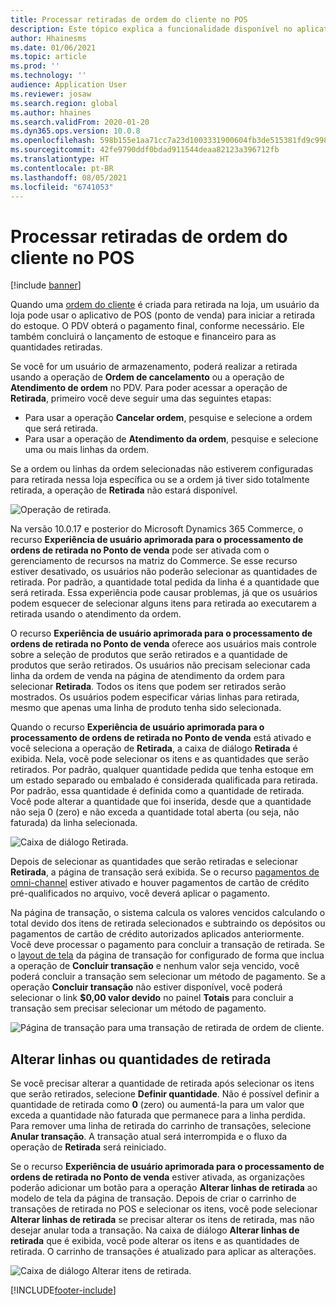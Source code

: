 ```yaml
---
title: Processar retiradas de ordem do cliente no POS
description: Este tópico explica a funcionalidade disponível no aplicativo de PDV (ponto de venda) para processar retiradas de ordem do cliente.
author: Hhainesms
ms.date: 01/06/2021
ms.topic: article
ms.prod: ''
ms.technology: ''
audience: Application User
ms.reviewer: josaw
ms.search.region: global
ms.author: hhaines
ms.search.validFrom: 2020-01-20
ms.dyn365.ops.version: 10.0.8
ms.openlocfilehash: 598b155e1aa71cc7a23d1003331900604fb3de515381fd9c9987ed39bd9cbd2a
ms.sourcegitcommit: 42fe9790ddf0bdad911544deaa82123a396712fb
ms.translationtype: HT
ms.contentlocale: pt-BR
ms.lasthandoff: 08/05/2021
ms.locfileid: "6741053"
---
```

# <a name="process-customer-order-pickups-in-pos"></a>Processar retiradas de ordem do cliente no POS

[!include [banner](includes/banner.md)]

Quando uma [ordem do cliente](customer-orders-overview.md) é criada para retirada na loja, um usuário da loja pode usar o aplicativo de POS (ponto de venda) para iniciar a retirada do estoque. O PDV obterá o pagamento final, conforme necessário. Ele também concluirá o lançamento de estoque e financeiro para as quantidades retiradas.

Se você for um usuário de armazenamento, poderá realizar a retirada usando a operação de **Ordem de cancelamento** ou a operação de **Atendimento de ordem** no PDV. Para poder acessar a operação de **Retirada**, primeiro você deve seguir uma das seguintes etapas:

- Para usar a operação **Cancelar ordem**, pesquise e selecione a ordem que será retirada.
- Para usar a operação de **Atendimento da ordem**, pesquise e selecione uma ou mais linhas da ordem.

Se a ordem ou linhas da ordem selecionadas não estiverem configuradas para retirada nessa loja específica ou se a ordem já tiver sido totalmente retirada, a operação de **Retirada** não estará disponível.

![Operação de retirada.](media/pickupoperation.png)

Na versão 10.0.17 e posterior do Microsoft Dynamics 365 Commerce, o recurso **Experiência de usuário aprimorada para o processamento de ordens de retirada no Ponto de venda** pode ser ativada com o gerenciamento de recursos na matriz do Commerce. Se esse recurso estiver desativado, os usuários não poderão selecionar as quantidades de retirada. Por padrão, a quantidade total pedida da linha é a quantidade que será retirada. Essa experiência pode causar problemas, já que os usuários podem esquecer de selecionar alguns itens para retirada ao executarem a retirada usando o atendimento da ordem.

O recurso **Experiência de usuário aprimorada para o processamento de ordens de retirada no Ponto de venda** oferece aos usuários mais controle sobre a seleção de produtos que serão retirados e a quantidade de produtos que serão retirados. Os usuários não precisam selecionar cada linha da ordem de venda na página de atendimento da ordem para selecionar **Retirada**. Todos os itens que podem ser retirados serão mostrados. Os usuários podem especificar várias linhas para retirada, mesmo que apenas uma linha de produto tenha sido selecionada.

Quando o recurso **Experiência de usuário aprimorada para o processamento de ordens de retirada no Ponto de venda** está ativado e você seleciona a operação de **Retirada**, a caixa de diálogo **Retirada** é exibida. Nela, você pode selecionar os itens e as quantidades que serão retirados. Por padrão, qualquer quantidade pedida que tenha estoque em um estado separado ou embalado é considerada qualificada para retirada. Por padrão, essa quantidade é definida como a quantidade de retirada. Você pode alterar a quantidade que foi inserida, desde que a quantidade não seja 0 (zero) e não exceda a quantidade total aberta (ou seja, não faturada) da linha selecionada.

![Caixa de diálogo Retirada.](media/pickupselect.png)

Depois de selecionar as quantidades que serão retiradas e selecionar **Retirada**, a página de transação será exibida. Se o recurso [pagamentos de omni-channel](omni-channel-payments.md) estiver ativado e houver pagamentos de cartão de crédito pré-qualificados no arquivo, você deverá aplicar o pagamento.

Na página de transação, o sistema calcula os valores vencidos calculando o total devido dos itens de retirada selecionados e subtraindo os depósitos ou pagamentos de cartão de crédito autorizados aplicados anteriormente. Você deve processar o pagamento para concluir a transação de retirada. Se o [layout de tela](pos-screen-layouts.md) da página de transação for configurado de forma que inclua a operação de **Concluir transação** e nenhum valor seja vencido, você poderá concluir a transação sem selecionar um método de pagamento. Se a operação **Concluir transação** não estiver disponível, você poderá selecionar o link **$0,00 valor devido** no painel **Totais** para concluir a transação sem precisar selecionar um método de pagamento.

![Página de transação para uma transação de retirada de ordem de cliente.](media/pickupcart.png)

## <a name="changing-pickup-lines-or-quantities"></a>Alterar linhas ou quantidades de retirada

Se você precisar alterar a quantidade de retirada após selecionar os itens que serão retirados, selecione **Definir quantidade**. Não é possível definir a quantidade de retirada como **0** (zero) ou aumentá-la para um valor que exceda a quantidade não faturada que permanece para a linha perdida. Para remover uma linha de retirada do carrinho de transações, selecione **Anular transação**. A transação atual será interrompida e o fluxo da operação de **Retirada** será reiniciado.

Se o recurso **Experiência de usuário aprimorada para o processamento de ordens de retirada no Ponto de venda** estiver ativada, as organizações poderão adicionar um botão para a operação **Alterar linhas de retirada** ao modelo de tela da página de transação. Depois de criar o carrinho de transações de retirada no POS e selecionar os itens, você pode selecionar **Alterar linhas de retirada** se precisar alterar os itens de retirada, mas não desejar anular toda a transação. Na caixa de diálogo **Alterar linhas de retirada** que é exibida, você pode alterar os itens e as quantidades de retirada. O carrinho de transações é atualizado para aplicar as alterações.

![Caixa de diálogo Alterar itens de retirada.](media/pickupchange.png)


[!INCLUDE[footer-include](../includes/footer-banner.md)]